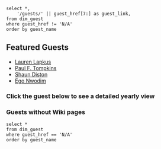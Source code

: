 
```guests
select *,
    '/guests/' || guest_href[7:] as guest_link,
from dim_guest
where guest_href != 'N/A'
order by guest_name
```

## Featured Guests

* [Lauren Lapkus](Lauren_Lapkus)
* [Paul F. Tompkins](Paul_F._Tompkins)
* [Shaun Diston](Shaun_Diston)
* [Ego Nwodim](Ego_Nwodim)

### Click the guest below to see a detailed yearly view

<DataTable data="{guests}" link=guest_link search="true">
    <Column id="guest_name" />
</DataTable>

### Guests without Wiki pages

```unregistered_guests
select *
from dim_guest
where guest_href == 'N/A'
order by guest_name
```

<DataTable data="{unregistered_guests}" search="true">
    <Column id="guest_name" />
</DataTable>